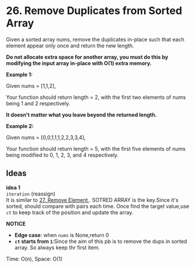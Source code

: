 # 26. Remove Duplicates from Sorted Array  

Given a sorted array nums, remove the duplicates in-place such that each element appear only once and return the new length.

**Do not allocate extra space for another array, you must do this by modifying the input array in-place with O(1) extra memory.**      

**Example 1:**  

Given nums = [1,1,2],

Your function should return length = 2, with the first two elements of nums being 1 and 2 respectively.

**It doesn't matter what you leave beyond the returned length.**   

**Example 2:**  

Given nums = [0,0,1,1,1,2,2,3,3,4],

Your function should return length = 5, with the first five elements of nums being modified to 0, 1, 2, 3, and 4 respectively.    

## Ideas  
**idea 1**   
`iteration` (reassign)   
It is similar to [27. Remove Element ](https://github.com/JingRachaelZhu/CrackLeetcode/tree/JingRachaelZhu-patch-1/Array/27.%20Remove%20Element). SOTRED ARRAY is the key.Since it's sorted, should compare with pairs each time. Once find the target value,use `ct` to keep track of the position and update the array.        

**NOTICE**      
* **Edge case**: when `nums` is None,return 0      
* **`ct` starts from `1`**:Since the aim of this pb is to remove the dups in sorted array. So always keep thr first item.          

Time: O(n), Space: O(1)      



